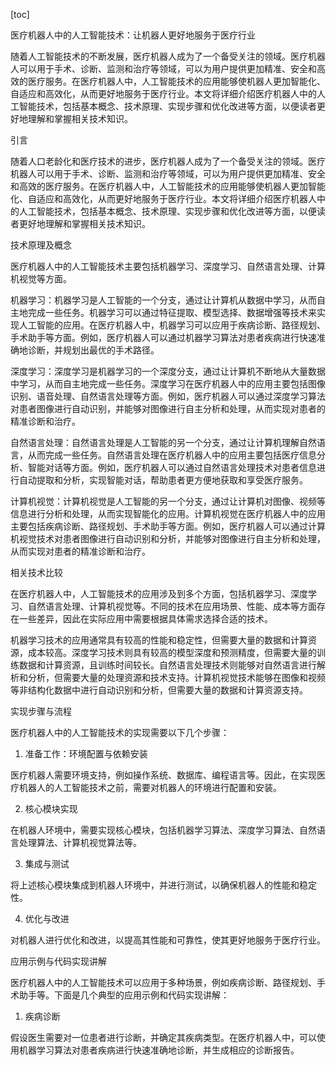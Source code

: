 
[toc]                    
                
                
医疗机器人中的人工智能技术：让机器人更好地服务于医疗行业

随着人工智能技术的不断发展，医疗机器人成为了一个备受关注的领域。医疗机器人可以用于手术、诊断、监测和治疗等领域，可以为用户提供更加精准、安全和高效的医疗服务。在医疗机器人中，人工智能技术的应用能够使机器人更加智能化、自适应和高效化，从而更好地服务于医疗行业。本文将详细介绍医疗机器人中的人工智能技术，包括基本概念、技术原理、实现步骤和优化改进等方面，以便读者更好地理解和掌握相关技术知识。

引言

随着人口老龄化和医疗技术的进步，医疗机器人成为了一个备受关注的领域。医疗机器人可以用于手术、诊断、监测和治疗等领域，可以为用户提供更加精准、安全和高效的医疗服务。在医疗机器人中，人工智能技术的应用能够使机器人更加智能化、自适应和高效化，从而更好地服务于医疗行业。本文将详细介绍医疗机器人中的人工智能技术，包括基本概念、技术原理、实现步骤和优化改进等方面，以便读者更好地理解和掌握相关技术知识。

技术原理及概念

医疗机器人中的人工智能技术主要包括机器学习、深度学习、自然语言处理、计算机视觉等方面。

机器学习：机器学习是人工智能的一个分支，通过让计算机从数据中学习，从而自主地完成一些任务。机器学习可以通过特征提取、模型选择、数据增强等技术来实现人工智能的应用。在医疗机器人中，机器学习可以应用于疾病诊断、路径规划、手术助手等方面。例如，医疗机器人可以通过机器学习算法对患者疾病进行快速准确地诊断，并规划出最优的手术路径。

深度学习：深度学习是机器学习的一个深度分支，通过让计算机不断地从大量数据中学习，从而自主地完成一些任务。深度学习在医疗机器人中的应用主要包括图像识别、语音处理、自然语言处理等方面。例如，医疗机器人可以通过深度学习算法对患者图像进行自动识别，并能够对图像进行自主分析和处理，从而实现对患者的精准诊断和治疗。

自然语言处理：自然语言处理是人工智能的另一个分支，通过让计算机理解自然语言，从而完成一些任务。自然语言处理在医疗机器人中的应用主要包括医疗信息分析、智能对话等方面。例如，医疗机器人可以通过自然语言处理技术对患者信息进行自动提取和分析，实现智能对话，帮助患者更方便地获取和享受医疗服务。

计算机视觉：计算机视觉是人工智能的另一个分支，通过让计算机对图像、视频等信息进行分析和处理，从而实现智能化的应用。计算机视觉在医疗机器人中的应用主要包括疾病诊断、路径规划、手术助手等方面。例如，医疗机器人可以通过计算机视觉技术对患者图像进行自动识别和分析，并能够对图像进行自主分析和处理，从而实现对患者的精准诊断和治疗。

相关技术比较

在医疗机器人中，人工智能技术的应用涉及到多个方面，包括机器学习、深度学习、自然语言处理、计算机视觉等。不同的技术在应用场景、性能、成本等方面存在一些差异，因此在实际应用中需要根据具体需求选择合适的技术。

机器学习技术的应用通常具有较高的性能和稳定性，但需要大量的数据和计算资源，成本较高。深度学习技术则具有较高的模型深度和预测精度，但需要大量的训练数据和计算资源，且训练时间较长。自然语言处理技术则能够对自然语言进行解析和分析，但需要大量的处理资源和技术支持。计算机视觉技术能够在图像和视频等非结构化数据中进行自动识别和分析，但需要大量的数据和计算资源支持。

实现步骤与流程

医疗机器人中的人工智能技术的实现需要以下几个步骤：

1. 准备工作：环境配置与依赖安装

医疗机器人需要环境支持，例如操作系统、数据库、编程语言等。因此，在实现医疗机器人的人工智能技术之前，需要对机器人的环境进行配置和安装。

2. 核心模块实现

在机器人环境中，需要实现核心模块，包括机器学习算法、深度学习算法、自然语言处理算法、计算机视觉算法等。

3. 集成与测试

将上述核心模块集成到机器人环境中，并进行测试，以确保机器人的性能和稳定性。

4. 优化与改进

对机器人进行优化和改进，以提高其性能和可靠性，使其更好地服务于医疗行业。

应用示例与代码实现讲解

医疗机器人中的人工智能技术可以应用于多种场景，例如疾病诊断、路径规划、手术助手等。下面是几个典型的应用示例和代码实现讲解：

1. 疾病诊断

假设医生需要对一位患者进行诊断，并确定其疾病类型。在医疗机器人中，可以使用机器学习算法对患者疾病进行快速准确地诊断，并生成相应的诊断报告。

